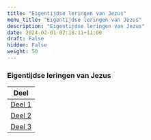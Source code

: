 ```yaml
---
title: "Eigentijdse leringen van Jezus"
menu_title: "Eigentijdse leringen van Jezus"
description: "Eigentijdse leringen van Jezus"
date: 2024-02-01 02:18:11+11:00
draft: False
hidden: False
weight: 50
---
```

### Eigentijdse leringen van Jezus

|**Deel**
|---
| [Deel 1](/3-nl-jesus-messages/3-5-nl-jesus-cont-teachings/3-5-1-nl-jesus-teachings-volume-1/)
| [Deel 2](/3-nl-jesus-messages/3-5-nl-jesus-cont-teachings/3-5-2-nl-jesus-teachings-volume-2/)
| [Deel 3](/3-nl-jesus-messages/3-5-nl-jesus-cont-teachings/3-5-3-nl-jesus-teachings-volume-3/)
